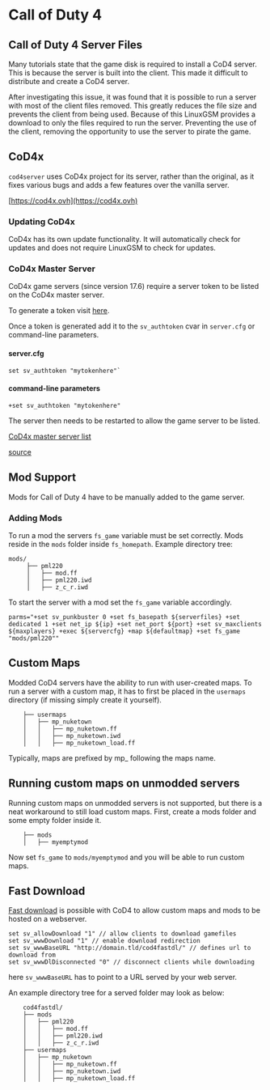 # Call of Duty 4

## Call of Duty 4 Server Files

Many tutorials state that the game disk is required to install a CoD4 server. This is because the server is built into the client. This made it difficult to distribute and create a CoD4 server.

After investigating this issue, it was found that it is possible to run a server with most of the client files removed. This greatly reduces the file size and prevents the client from being used. Because of this LinuxGSM provides a download to only the files required to run the server. Preventing the use of the client, removing the opportunity to use the server to pirate the game.

## CoD4x

`cod4server` uses CoD4x project for its server, rather than the original, as it fixes various bugs and adds a few features over the vanilla server.

[https://cod4x.ovh](https://cod4x.ovh)

### Updating CoD4x

CoD4x has its own update functionality. It will automatically check for updates and does not require LinuxGSM to check for updates.

### CoD4x Master Server

CoD4x game servers (since version 17.6) require a server token to be listed on the CoD4x master server.

To generate a token visit [here](https://cod4master.cod4x.ovh/index.php?token\_generator=true).

Once a token is generated add it to the `sv_authtoken` cvar in `server.cfg` or command-line parameters.

#### server.cfg

```
set sv_authtoken "mytokenhere"`
```

#### command-line parameters

```
+set sv_authtoken "mytokenhere"
```

The server then needs to be restarted to allow the game server to be listed.

[CoD4x master server list](http://cod4master.cod4x.me/)

[source](https://cod4x.me/index.php?/forums/topic/2814-new-requirement-for-cod4-x-servers-to-get-listed-on-masterserver/)

## Mod Support

Mods for Call of Duty 4 have to be manually added to the game server.

### Adding Mods

To run a mod the servers `fs_game` variable must be set correctly. Mods reside in the `mods` folder inside `fs_homepath`. Example directory tree:

```
mods/                                  
     ├── pml220                         
     │   ├── mod.ff                         
     │   ├── pml220.iwd                     
     │   ├── z_c_r.iwd
```

To start the server with a mod set the `fs_game` variable accordingly.

```
parms="+set sv_punkbuster 0 +set fs_basepath ${serverfiles} +set dedicated 1 +set net_ip ${ip} +set net_port ${port} +set sv_maxclients ${maxplayers} +exec ${servercfg} +map ${defaultmap} +set fs_game "mods/pml220""
```

## Custom Maps

Modded CoD4 servers have the ability to run with user-created maps. To run a server with a custom map, it has to first be placed in the `usermaps` directory (if missing simply create it yourself).

```
    ├── usermaps
    │   ├── mp_nuketown
    │   │   ├── mp_nuketown.ff
    │   │   ├── mp_nuketown.iwd
    │   │   ├── mp_nuketown_load.ff
```

Typically, maps are prefixed by mp\_ following the maps name.

## Running custom maps on unmodded servers

Running custom maps on unmodded servers is not supported, but there is a neat workaround to still load custom maps. First, create a mods folder and some empty folder inside it.

```
    ├── mods
    │   ├── myemptymod
```

Now set `fs_game` to `mods/myemptymod` and you will be able to run custom maps.

## Fast Download

[Fast download](../commands/fastdl.md) is possible with CoD4 to allow custom maps and mods to be hosted on a webserver.

```
set sv_allowDownload "1" // allow clients to download gamefiles
set sv_wwwDownload "1" // enable download redirection
set sv_wwwBaseURL "http://domain.tld/cod4fastdl/" // defines url to download from
set sv_wwwDlDisconnected "0" // disconnect clients while downloading
```

here `sv_wwwBaseURL` has to point to a URL served by your web server.

An example directory tree for a served folder may look as below:

```
    cod4fastdl/
    ├── mods
    │   ├── pml220
    │   │   ├── mod.ff
    │   │   ├── pml220.iwd
    │   │   ├── z_c_r.iwd
    ├── usermaps
    │   ├── mp_nuketown
    │   │   ├── mp_nuketown.ff
    │   │   ├── mp_nuketown.iwd
    │   │   ├── mp_nuketown_load.ff
```
